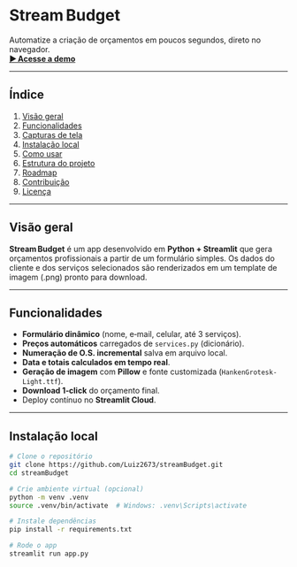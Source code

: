 # Stream Budget

Automatize a criação de orçamentos em poucos segundos, direto no navegador.  
[**▶ Acesse a demo**](https://streambudget.streamlit.app)

---

## Índice
1. [Visão geral](#visão-geral)  
2. [Funcionalidades](#funcionalidades)  
3. [Capturas de tela](#capturas-de-tela)  
4. [Instalação local](#instalação-local)  
5. [Como usar](#como-usar)  
6. [Estrutura do projeto](#estrutura-do-projeto)  
7. [Roadmap](#roadmap)  
8. [Contribuição](#contribuição)  
9. [Licença](#licença)

---

## Visão geral
**Stream Budget** é um app desenvolvido em **Python + Streamlit** que gera orçamentos profissionais a partir de um formulário simples. Os dados do cliente e dos serviços selecionados são renderizados em um template de imagem (.png) pronto para download.

---

## Funcionalidades
- **Formulário dinâmico** (nome, e‑mail, celular, até 3 serviços).  
- **Preços automáticos** carregados de `services.py` (dicionário).  
- **Numeração de O.S. incremental** salva em arquivo local.  
- **Data e totais calculados em tempo real**.  
- **Geração de imagem** com **Pillow** e fonte customizada (`HankenGrotesk-Light.ttf`).  
- **Download 1‑click** do orçamento final.  
- Deploy contínuo no **Streamlit Cloud**.


---

## Instalação local
```bash
# Clone o repositório
git clone https://github.com/Luiz2673/streamBudget.git
cd streamBudget

# Crie ambiente virtual (opcional)
python -m venv .venv
source .venv/bin/activate  # Windows: .venv\Scripts\activate

# Instale dependências
pip install -r requirements.txt

# Rode o app
streamlit run app.py
